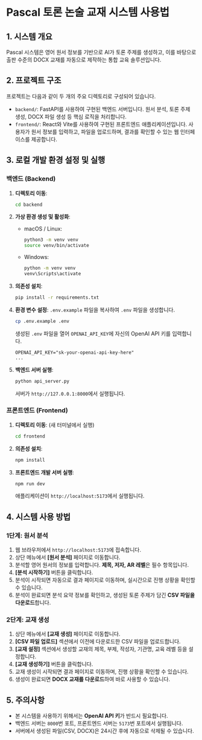# Pascal 토론 논술 교재 시스템 사용법

## 1. 시스템 개요

Pascal 시스템은 영어 원서 정보를 기반으로 AI가 토론 주제를 생성하고, 이를 바탕으로 출판 수준의 DOCX 교재를 자동으로 제작하는 통합 교육 솔루션입니다.

## 2. 프로젝트 구조

프로젝트는 다음과 같이 두 개의 주요 디렉토리로 구성되어 있습니다.

- `backend/`: FastAPI를 사용하여 구현된 백엔드 서버입니다. 원서 분석, 토론 주제 생성, DOCX 파일 생성 등 핵심 로직을 처리합니다.
- `frontend/`: React와 Vite를 사용하여 구현된 프론트엔드 애플리케이션입니다. 사용자가 원서 정보를 입력하고, 파일을 업로드하며, 결과를 확인할 수 있는 웹 인터페이스를 제공합니다.

## 3. 로컬 개발 환경 설정 및 실행

### 백엔드 (Backend)

1.  **디렉토리 이동**:
    ```bash
    cd backend
    ```

2.  **가상 환경 생성 및 활성화**:
    -   macOS / Linux:
        ```bash
        python3 -m venv venv
        source venv/bin/activate
        ```
    -   Windows:
        ```bash
        python -m venv venv
        venv\Scripts\activate
        ```

3.  **의존성 설치**:
    ```bash
    pip install -r requirements.txt
    ```

4.  **환경 변수 설정**:
    `.env.example` 파일을 복사하여 `.env` 파일을 생성합니다.
    ```bash
    cp .env.example .env
    ```
    생성된 `.env` 파일을 열어 `OPENAI_API_KEY`에 자신의 OpenAI API 키를 입력합니다.
    ```
    OPENAI_API_KEY="sk-your-openai-api-key-here"
    ...
    ```

5.  **백엔드 서버 실행**:
    ```bash
    python api_server.py
    ```
    서버가 `http://127.0.0.1:8000`에서 실행됩니다.

### 프론트엔드 (Frontend)

1.  **디렉토리 이동**: (새 터미널에서 실행)
    ```bash
    cd frontend
    ```

2.  **의존성 설치**:
    ```bash
    npm install
    ```

3.  **프론트엔드 개발 서버 실행**:
    ```bash
    npm run dev
    ```
    애플리케이션이 `http://localhost:5173`에서 실행됩니다.

## 4. 시스템 사용 방법

### 1단계: 원서 분석

1.  웹 브라우저에서 `http://localhost:5173`에 접속합니다.
2.  상단 메뉴에서 **[원서 분석]** 페이지로 이동합니다.
3.  분석할 영어 원서의 정보를 입력합니다. **제목, 저자, AR 레벨**은 필수 항목입니다.
4.  **[분석 시작하기]** 버튼을 클릭합니다.
5.  분석이 시작되면 자동으로 결과 페이지로 이동하며, 실시간으로 진행 상황을 확인할 수 있습니다.
6.  분석이 완료되면 분석 요약 정보를 확인하고, 생성된 토론 주제가 담긴 **CSV 파일을 다운로드**합니다.

### 2단계: 교재 생성

1.  상단 메뉴에서 **[교재 생성]** 페이지로 이동합니다.
2.  **[CSV 파일 업로드]** 섹션에서 이전에 다운로드한 CSV 파일을 업로드합니다.
3.  **[교재 설정]** 섹션에서 생성할 교재의 제목, 부제, 작성자, 기관명, 교육 레벨 등을 설정합니다.
4.  **[교재 생성하기]** 버튼을 클릭합니다.
5.  교재 생성이 시작되면 결과 페이지로 이동하며, 진행 상황을 확인할 수 있습니다.
6.  생성이 완료되면 **DOCX 교재를 다운로드**하여 바로 사용할 수 있습니다.

## 5. 주의사항

-   본 시스템을 사용하기 위해서는 **OpenAI API 키**가 반드시 필요합니다.
-   백엔드 서버는 `8000`번 포트, 프론트엔드 서버는 `5173`번 포트에서 실행됩니다.
-   서버에서 생성된 파일(CSV, DOCX)은 24시간 후에 자동으로 삭제될 수 있습니다.
